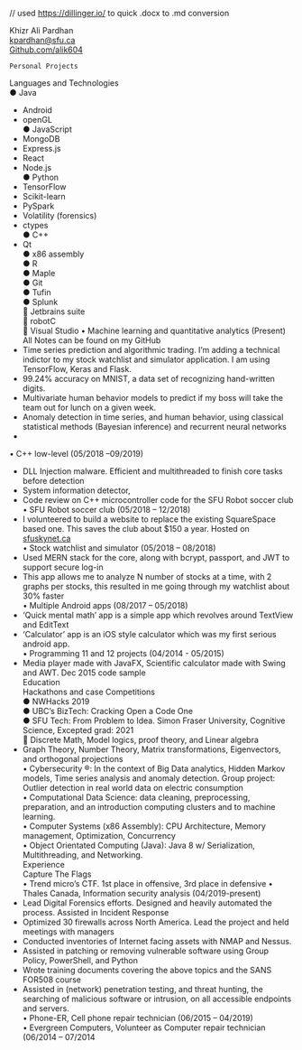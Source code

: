 // used https://dillinger.io/ to quick .docx to .md conversion 
<p class="has-line-data" data-line-start="1" data-line-end="4">Khizr Ali Pardhan<br>
<a href="mailto:kpardhan@sfu.ca">kpardhan@sfu.ca</a><br>
<a href="http://Github.com/alik604">Github.com/alik604</a></p>
<pre><code>Personal Projects
</code></pre>
<p class="has-line-data" data-line-start="6" data-line-end="8">Languages and Technologies<br>
●   Java</p>
<ul>
<li class="has-line-data" data-line-start="8" data-line-end="9">Android</li>
<li class="has-line-data" data-line-start="9" data-line-end="11">openGL<br>
●   JavaScript</li>
<li class="has-line-data" data-line-start="11" data-line-end="12">MongoDB</li>
<li class="has-line-data" data-line-start="12" data-line-end="13">Express.js</li>
<li class="has-line-data" data-line-start="13" data-line-end="14">React</li>
<li class="has-line-data" data-line-start="14" data-line-end="16">Node.js<br>
●   Python</li>
<li class="has-line-data" data-line-start="16" data-line-end="17">TensorFlow</li>
<li class="has-line-data" data-line-start="17" data-line-end="18">Scikit-learn</li>
<li class="has-line-data" data-line-start="18" data-line-end="19">PySpark</li>
<li class="has-line-data" data-line-start="19" data-line-end="20">Volatility (forensics)</li>
<li class="has-line-data" data-line-start="20" data-line-end="22">ctypes<br>
●   C++</li>
<li class="has-line-data" data-line-start="22" data-line-end="33">Qt<br>
●   x86 assembly<br>
●   R<br>
●   Maple<br>
●   Git<br>
●   Tufin<br>
●   Splunk<br>
   Jetbrains suite<br>
   robotC<br>
   Visual Studio   •   Machine learning and quantitative analytics (Present)<br>
All Notes can be found on my GitHub</li>
<li class="has-line-data" data-line-start="33" data-line-end="34">Time series prediction and algorithmic trading. I’m adding a technical indictor to my stock watchlist and simulator application. I am using TensorFlow, Keras and Flask.</li>
<li class="has-line-data" data-line-start="34" data-line-end="35">99.24% accuracy on MNIST, a data set of recognizing hand-written digits.</li>
<li class="has-line-data" data-line-start="35" data-line-end="36">Multivariate human behavior models to predict if my boss will take the team out for lunch on a given week.</li>
<li class="has-line-data" data-line-start="36" data-line-end="37">Anomaly detection in time series, and human behavior, using classical statistical methods (Bayesian inference) and recurrent neural networks</li>
<li class="has-line-data" data-line-start="37" data-line-end="38"></li>
</ul>
<p class="has-line-data" data-line-start="38" data-line-end="39">•   C++ low-level (05/2018 –09/2019)</p>
<ul>
<li class="has-line-data" data-line-start="39" data-line-end="40">DLL Injection malware. Efficient and multithreaded to finish core tasks before detection</li>
<li class="has-line-data" data-line-start="40" data-line-end="41">System information detector,</li>
<li class="has-line-data" data-line-start="41" data-line-end="43">Code review on C++ microcontroller code for the SFU Robot soccer club<br>
•   SFU Robot soccer club (05/2018 – 12/2018)</li>
<li class="has-line-data" data-line-start="43" data-line-end="45">I volunteered to build a website to replace the existing SquareSpace based one. This saves the club about $150 a year. Hosted on <a href="http://sfuskynet.ca">sfuskynet.ca</a><br>
•   Stock watchlist and simulator (05/2018 – 08/2018)</li>
<li class="has-line-data" data-line-start="45" data-line-end="46">Used MERN stack for the core, along with bcrypt, passport, and JWT to support secure log-in</li>
<li class="has-line-data" data-line-start="46" data-line-end="48">This app allows me to analyze N number of stocks at a time, with 2 graphs per stocks, this resulted in me going through my watchlist about 30% faster<br>
•   Multiple Android apps (08/2017 – 05/2018)</li>
<li class="has-line-data" data-line-start="48" data-line-end="49">‘Quick mental math’ app is a simple app which revolves around TextView and EditText</li>
<li class="has-line-data" data-line-start="49" data-line-end="51">‘Calculator’ app is an iOS style calculator which was my first serious android app.<br>
•   Programming 11 and 12 projects (04/2014 - 05/2015)</li>
<li class="has-line-data" data-line-start="51" data-line-end="58">Media player made with JavaFX, Scientific calculator made with Swing and AWT. Dec 2015 code sample<br>
Education<br>
Hackathons and case Competitions<br>
●   NWHacks 2019<br>
●   UBC’s BizTech: Cracking Open a Code One<br>
●   SFU Tech: From Problem to Idea. Simon Fraser University, Cognitive Science, Excepted grad: 2021<br>
   Discrete Math, Model logics, proof theory, and Linear algebra</li>
<li class="has-line-data" data-line-start="58" data-line-end="66">Graph Theory, Number Theory, Matrix transformations, Eigenvectors, and orthogonal projections<br>
•   Cybersecurity ®: In the context of Big Data analytics, Hidden Markov models, Time series analysis and anomaly detection. Group project: Outlier detection in real world data on electric consumption<br>
•   Computational Data Science: data cleaning, preprocessing, preparation, and an introduction computing clusters and to machine learning.<br>
•   Computer Systems (x86 Assembly): CPU Architecture, Memory management, Optimization, Concurrency<br>
•   Object Orientated Computing (Java): Java 8 w/ Serialization, Multithreading, and Networking.<br>
Experience<br>
Capture The Flags<br>
•   Trend micro’s CTF. 1st place in offensive, 3rd place in defensive   •   Thales Canada, Information security analysis (04/2019-present)</li>
<li class="has-line-data" data-line-start="66" data-line-end="67">Lead Digital Forensics efforts. Designed and heavily automated the process. Assisted in Incident Response</li>
<li class="has-line-data" data-line-start="67" data-line-end="68">Optimized 30 firewalls across North America. Lead the project and held meetings with managers</li>
<li class="has-line-data" data-line-start="68" data-line-end="69">Conducted inventories of Internet facing assets with NMAP and Nessus.</li>
<li class="has-line-data" data-line-start="69" data-line-end="70">Assisted in patching or removing vulnerable software using Group Policy, PowerShell, and Python</li>
<li class="has-line-data" data-line-start="70" data-line-end="71">Wrote training documents covering the above topics and the SANS FOR508 course</li>
<li class="has-line-data" data-line-start="71" data-line-end="75">Assisted in (network) penetration testing, and threat hunting, the searching of malicious software or intrusion, on all accessible endpoints and servers.<br>
•   Phone-ER, Cell phone repair technician (06/2015 – 04/2019)<br>
•   Evergreen Computers, Volunteer as Computer repair technician (06/2014 – 07/2014</li>
</ul>
